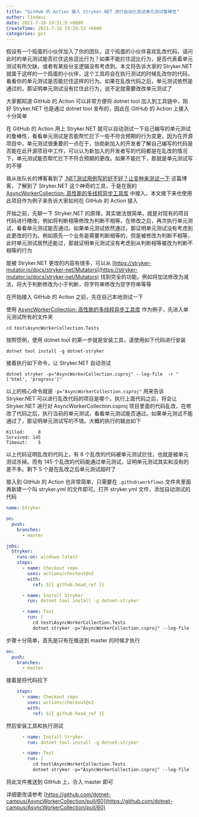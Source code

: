 ```yaml
---
title: "GitHub 的 Action 接入 Stryker.NET 进行自动化测试单元测试鲁棒性"
author: lindexi
date: 2021-7-18 19:51:9 +0800
CreateTime: 2021-7-18 19:29:53 +0800
categories: git
---
```


假设有一个捣蛋的小伙伴加入了你的团队，这个捣蛋的小伙伴喜欢乱改代码，请问此时的单元测试能否拦住这些逗比行为？如果不能拦住逗比行为，是否代表着单元测试有所欠缺，或者有某些分支逻辑没有考虑到。本文将告诉大家的 Stryker.NET 就属于这样的一个捣蛋的小伙伴，这个工具将会在执行测试的时候乱改你的代码，看看你的单元测试是否能拦住这样的行为。如果在乱改代码之后，单元测试依然是通过的，那证明单元测试没有拦住此行为，说不定就需要改改单元测试了

<!--more-->



<!-- 发布 -->

大家都知道 GitHub 的 Action 可以非常方便将 dotnet tool 加入到工具链中，刚好 Stryker.NET 也是通过 dotnet tool 发布的，因此在 GitHub 的 Action 上接入十分简单

在 GitHub 的 Action 用上 Stryker.NET 就可以自动测试一下自己编写的单元测试的鲁棒性，看看单元测试是否能帮忙拦下一些不符合预期的行为变更。因为在开源项目中，单元测试很重要的一点在于，协助新加入的开发者了解自己编写的代码是否能在此开源项目中工作，可以认为新加入的开发者写的代码都是在乱改的情况下，单元测试能否帮忙拦下不符合预期的更改。如果不能拦下，那就是单元测试写的不够

我从张队长的博客看到了 [.NET测试用例写的好不好？让变种来测试一下](https://blog.csdn.net/sD7O95O/article/details/118833224 ) 这篇博客，了解到了 Stryker.NET 这个神奇的工具，于是在我的 [AsyncWorkerCollection: 高性能的多线程异步工具库](https://github.com/dotnet-campus/AsyncWorkerCollection ) 中接入。本文接下来也使用此项目作为例子来告诉大家如何在 GitHub 的 Action 接入

开始之前，先聊一下 Stryker.NET 的原理，其实做法很简单，就是对现有的项目代码进行瞎改，例如将判断相等修改为判断不相等，在修改之后，再次执行单元测试，看看单元测试能否通过。如果单元测试依然通过，那证明单元测试没有考虑到此更改的行为。例如原先一个业务是需要判断相等的，但是被修改为判断不相等，此时单元测试居然还能过，那就证明单元测试没有考虑到从判断相等被改为判断不相等的行为

能被 Stryker.NET 更改的内容有很多，可以从 [https://stryker-mutator.io/docs/stryker-net/Mutators](https://stryker-mutator.io/docs/stryker-net/Mutators) 找到完全的功能。例如将加法修改为减法，将大于判断修改为小于判断，将字符串修改为空字符串等等

在开始接入 GitHub 的 Action 之前，先在自己本地测试一下

使用 [AsyncWorkerCollection: 高性能的多线程异步工具库](https://github.com/dotnet-campus/AsyncWorkerCollection ) 作为例子，先进入单元测试所有的文件夹

```
cd test\AsyncWorkerCollection.Tests
```

按照惯例，使用 dotnet tool 的第一步就是安装工具，请使用如下代码进行安装

```
dotnet tool install -g dotnet-stryker
```

接着执行如下命令，让 Stryker.NET 自动测试

```
dotnet stryker -p="AsyncWorkerCollection.csproj" --log-file  -r "['html', 'progress']"
```

以上的核心命令就是 `-p="AsyncWorkerCollection.csproj"` 用来告诉 Stryker.NET 可以进行乱改代码的项目是哪个。执行上面代码之后，将会让 Stryker.NET 进行对 AsyncWorkerCollection.csproj 项目里面的代码乱改，在修改了代码之后，执行当前的单元测试，看看单元测试能否通过。如果单元测试不能通过了，那证明单元测试写的不错。大概的执行的输出如下

```
Killed:     8
Survived: 145
Timeout:    5
```

以上代码证明乱改的代码上，有 8 个乱改的代码被单元测试拦住，也就是被单元测试杀掉。而有 145 个乱改的代码能通过单元测试，证明单元测试其实和没有的差不多。剩下 5 个是在乱改之后单元测试超时了

接入到 GitHub 的 Action 也非常简单，只需要在 `.github\workflows` 文件夹里面再新建一个叫 stryker.yml 的文件即可。打开 stryker.yml 文件，添加自动测试的代码

```yaml
name: Stryker

on: 
  push:
    branches: 
      - master

jobs:
  Stryker:
    runs-on: windows-latest
    steps:
      - name: Checkout repo
        uses: actions/checkout@v2
        with:
          ref: ${{ github.head_ref }}

      - name: Install Stryker
        run: dotnet tool install -g dotnet-stryker

      - name: Test
        run: |
          cd test\AsyncWorkerCollection.Tests
          dotnet stryker -p="AsyncWorkerCollection.csproj" --log-file  -r "['html', 'progress']"
```

步骤十分简单，首先是只有在推送到 master 的时候才执行

```yaml
on: 
  push:
    branches: 
      - master
```

接着是将代码拉下

```yaml
    steps:
      - name: Checkout repo
        uses: actions/checkout@v2
        with:
          ref: ${{ github.head_ref }}
```

然后安装工具和执行测试

```yaml
      - name: Install Stryker
        run: dotnet tool install -g dotnet-stryker

      - name: Test
        run: |
          cd test\AsyncWorkerCollection.Tests
          dotnet stryker -p="AsyncWorkerCollection.csproj" --log-file  -r "['html', 'progress']"
```

将此文件推送到 GitHub 上，合入 master 即可

详细更改请参考 [https://github.com/dotnet-campus/AsyncWorkerCollection/pull/60](https://github.com/dotnet-campus/AsyncWorkerCollection/pull/60)

